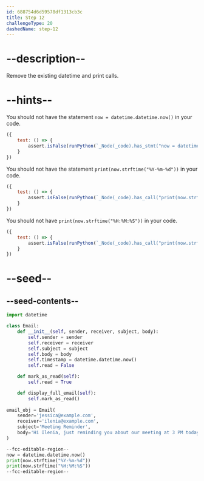 ```yaml
---
id: 688754d6d59578df1313cb3c
title: Step 12
challengeType: 20
dashedName: step-12
---
```


# --description--

Remove the existing datetime and print calls.

# --hints--


You should not have the statement `now = datetime.datetime.now()` in your code.

```js
({
    test: () => {
        assert.isFalse(runPython(`_Node(_code).has_stmt("now = datetime.datetime.now()")`));
    }
})
```

You should not have the statement `print(now.strftime("%Y-%m-%d"))` in your code.


```js
({
    test: () => {
        assert.isFalse(runPython(`_Node(_code).has_call("print(now.strftime('%Y-%m-%d'))")`));
    }
})
```


You should not have `print(now.strftime("%H:%M:%S"))` in your code.

```js
({
    test: () => {
        assert.isFalse(runPython(`_Node(_code).has_call("print(now.strftime('%H:%M:%S'))")`));
    }
})
```

# --seed--

## --seed-contents--

```py
import datetime

class Email:
    def __init__(self, sender, receiver, subject, body):
        self.sender = sender
        self.receiver = receiver
        self.subject = subject
        self.body = body
        self.timestamp = datetime.datetime.now()
        self.read = False

    def mark_as_read(self):
        self.read = True

    def display_full_email(self):
        self.mark_as_read()
        
email_obj = Email(
    sender='jessica@example.com',
    receiver='ilenia@example.com',
    subject='Meeting Reminder',
    body='Hi Ilenia, just reminding you about our meeting at 3 PM today.'
)

--fcc-editable-region--
now = datetime.datetime.now()
print(now.strftime("%Y-%m-%d"))
print(now.strftime("%H:%M:%S"))
--fcc-editable-region--
```

